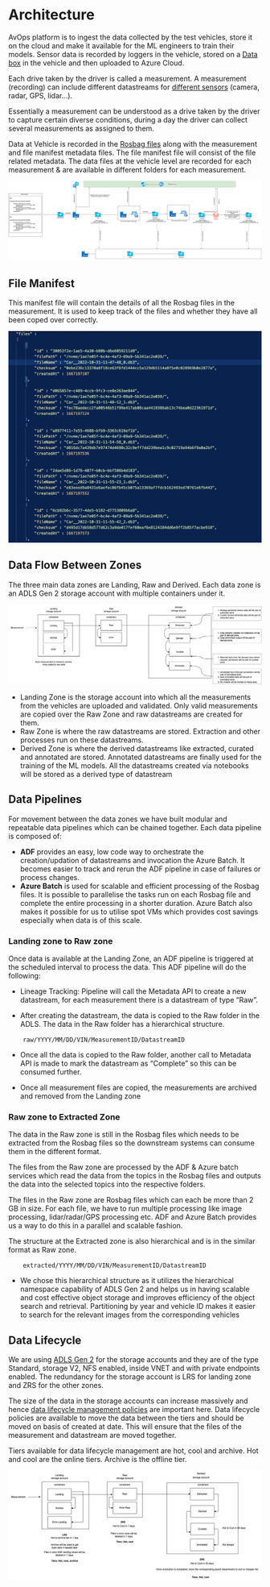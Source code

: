 # Architecture

AvOps platform is to ingest the data collected by the test vehicles, store it on the cloud and make it available for the ML engineers to train their models.
Sensor data is recorded by loggers in the vehicle, stored on a [Data box](https://azure.microsoft.com/en-us/products/databox) in the vehicle and then uploaded to Azure Cloud. 

Each drive taken by the driver is called a measurement. A measurement (recording) can include different datastreams for [different sensors](https://www.nuscenes.org/) (camera, radar, GPS, lidar...). 

Essentially a measurement can be understood as a drive taken by the driver to capture certain diverse conditions, during a day the driver can collect several measurements as assigned to them.

Data at Vehicle is recorded in the [Rosbag files](http://wiki.ros.org/rosbag) along with the measurement and file manifest metadata files. The file manifest file will consist of the file related metadata.
The data files at the vehicle level are recorded for each measurement & are available in different folders for each measurement.

![Solution Kit Architecture](images/solution-kit.png)


## File Manifest

This manifest file will contain the details of all the Rosbag files in the measurement. It is used to keep track of the files and whether they have all been coped over correctly.   

![File Manifest](images/file-manifest.png)

## Data Flow Between Zones

The three main data zones are Landing, Raw and Derived. Each data zone is an ADLS Gen 2 storage account with multiple containers under it.

![Data Flow Between Zones](images/data-flow-between-zones.png)

- Landing Zone is the storage account into which all the measurements from the vehicles are uploaded and validated. Only valid measurements are copied over the Raw Zone and raw datastreams are created for them.
- Raw Zone is where the raw datastreams are stored. Extraction and other processes run on these datastreams.
- Derived Zone is where the derived datastreams like extracted, curated and annotated are stored. Annotated datastreams are finally used for the training of the ML models. All the datastreams created via notebooks will be stored as a derived type of datastream



## Data Pipelines

For movement between the data zones we have built modular and repeatable data pipelines which can be chained together. Each data pipeline is composed of:
- **ADF** provides an easy, low code way to orchestrate the creation/updation of datastreams and invocation the Azure Batch. It becomes easier to track and rerun the ADF pipeline in case of failures or process changes.
- **Azure Batch** is used for scalable and efficient processing of the Rosbag files. It is possible to parallelise the tasks run on each Rosbag file and complete the entire processing in a shorter duration.
Azure Batch also makes it possible for us to utilise  spot VMs which provides cost savings especially when data is of this scale.

### Landing zone to Raw zone

 
Once data is available at the Landing Zone, an ADF pipeline is triggered at the scheduled interval to process the data. This ADF pipeline will do the following: 


- Lineage Tracking: Pipeline will call the Metadata API to create a new datastream, for each measurement there is a datastream of type “Raw”.  

- After creating the datastream, the data is copied to the Raw folder in the ADLS. The data in the Raw folder has a hierarchical structure.  
```
    raw/YYYY/MM/DD/VIN/MeasurementID/DatastreamID  
```

- Once all the data is copied to the Raw folder, another call to Metadata API is made to mark the datastream as “Complete” so this can be consumed further.  

- Once all measurement files are copied, the measurements are archived and removed from the Landing zone

### Raw zone to Extracted Zone 

The data in the Raw zone is still in the Rosbag files which needs to be extracted from the Rosbag files so the downstream systems can consume them in the different format.  

The files from the Raw zone are processed by the ADF & Azure batch services which read the data from the topics in the Rosbag files and outputs the data into the selected topics into the respective folders.  

The files in the Raw zone are Rosbag files which can each be more than 2 GB in size. For each file, we have to run multiple processing like image processing, lidar/radar/GPS processing etc. ADF and Azure Batch provides us a way to do this in a parallel and scalable fashion.

The structure at the Extracted zone is also hierarchical and is in the similar format as Raw zone. 
```
    extracted/YYYY/MM/DD/VIN/MeasurementID/DatastreamID 
```

- We chose this hierarchical structure as it utilizes the hierarchical namespace capability of ADLS Gen 2 and helps us in having scalable and cost effective object storage and improves efficiency of the object search and retrieval. Partitioning by year and vehicle ID makes it easier to search for the relevant images from the corresponding vehicles


## Data Lifecycle

We are using [ADLS Gen 2](https://learn.microsoft.com/en-us/azure/storage/blobs/data-lake-storage-introduction) for the storage accounts and they are of the type Standard, storage V2, NFS enabled, inside VNET and with private endpoints enabled.
The redundancy for the storage account is LRS for landing zone and ZRS for the other zones.

The size of the data in the storage accounts can increase massively and hence [data lifecycle management policies](https://learn.microsoft.com/en-us/azure/storage/blobs/lifecycle-management-overview) are important here.
Data lifecycle policies are available to move the data between the tiers and should be moved on basis of created at date. This will ensure that the files of the measurement and datastream are moved together.

Tiers available for data lifecycle management are hot, cool and archive.
Hot and cool are the online tiers. Archive is the offline tier.

![Data Lifecycle](images/data-lifecycle.png)